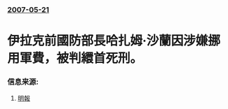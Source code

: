 ### [2007-05-21](/news/2007/05/21/index.md)

##### 
# 伊拉克前國防部長哈扎姆·沙蘭因涉嫌挪用軍費，被判繯首死刑。




### 信息来源:

1. [明報](https://web.archive.org/web/20070523105418/http://hk.news.yahoo.com/070521/12/27u6j.html)
